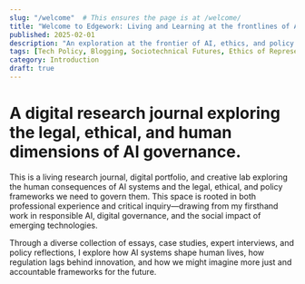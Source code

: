 ```yaml
---
slug: "/welcome"  # This ensures the page is at /welcome/
title: "Welcome to Edgework: Living and Learning at the frontlines of AI and Policy"
published: 2025-02-01
description: "An exploration at the frontier of AI, ethics, and policy."
tags: [Tech Policy, Blogging, Sociotechnical Futures, Ethics of Representation]
category: Introduction
draft: true
---
```


# A digital research journal exploring the legal, ethical, and human dimensions of AI governance.


This is a living research journal, digital portfolio, and creative lab exploring the human consequences of AI systems and the legal, ethical, and policy frameworks we need to govern them. This space is rooted in both professional experience and critical inquiry—drawing from my firsthand work in responsible AI, digital governance, and the social impact of emerging technologies. 

Through a diverse collection of essays, case studies, expert interviews, and policy reflections, I explore how AI systems shape human lives, how regulation lags behind innovation, and how we might imagine more just and accountable frameworks for the future.
